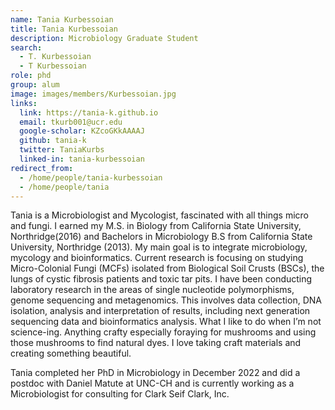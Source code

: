 ```yaml
---
name: Tania Kurbessoian
title: Tania Kurbessoian
description: Microbiology Graduate Student
search:
  - T. Kurbessoian
  - T Kurbessoian
role: phd
group: alum
image: images/members/Kurbessoian.jpg
links:
  link: https://tania-k.github.io
  email: tkurb001@ucr.edu
  google-scholar: KZcoGKkAAAAJ
  github: tania-k
  twitter: TaniaKurbs
  linked-in: tania-kurbessoian
redirect_from:
  - /home/people/tania-kurbessoian
  - /home/people/tania
---
```


Tania is a Microbiologist and Mycologist, fascinated with all things micro and fungi.
I earned my M.S. in Biology from California State University, Northridge(2016) and Bachelors in Microbiology B.S from California State University, Northridge (2013). My main goal is to integrate microbiology, mycology and bioinformatics.
Current research is focusing on studying Micro-Colonial Fungi (MCFs) isolated from Biological Soil Crusts (BSCs), the lungs of cystic fibrosis patients and toxic tar pits. I have been conducting laboratory research in the areas of single nucleotide polymorphisms, genome sequencing and metagenomics. This involves data collection, DNA isolation, analysis and interpretation of results, including next generation sequencing data and bioinformatics analysis.
What I like to do when I’m not science-ing. Anything crafty especially foraying for mushrooms and using those mushrooms to find natural dyes. I love taking craft materials and creating something beautiful.

Tania completed her PhD in Microbiology in December 2022 and did a postdoc with Daniel Matute at UNC-CH and is currently working as a Microbiologist for consulting for Clark Seif Clark, Inc. 